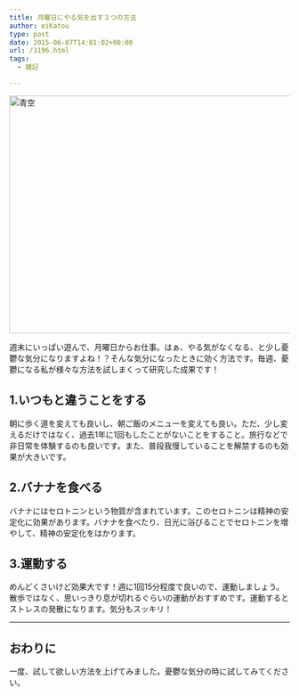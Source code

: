 ```yaml
---
title: 月曜日にやる気を出す３つの方法
author: eiKatou
type: post
date: 2015-06-07T14:01:02+00:00
url: /3196.html
tags:
  - 雑記

---
```

[<img src="http://eikatou.net/blog/wp-content/uploads/2015/06/27183c4e465074a6e9127b0dbcbd4198.jpg" alt="青空" width="640" height="427" class="alignnone size-full wp-image-3198" srcset="/uploads/2015/06/27183c4e465074a6e9127b0dbcbd4198.jpg 640w, /uploads/2015/06/27183c4e465074a6e9127b0dbcbd4198-300x200.jpg 300w, /uploads/2015/06/27183c4e465074a6e9127b0dbcbd4198-450x300.jpg 450w" sizes="(max-width: 640px) 100vw, 640px" />][1]
  
週末にいっぱい遊んで、月曜日からお仕事。はぁ、やる気がなくなる、と少し憂鬱な気分になりますよね！？そんな気分になったときに効く方法です。毎週、憂鬱になる私が様々な方法を試しまくって研究した成果です！

## 1.いつもと違うことをする

朝に歩く道を変えても良いし、朝ご飯のメニューを変えても良い。ただ、少し変えるだけではなく、過去1年に1回もしたことがないことをすること。旅行などで非日常を体験するのも良いです。また、普段我慢していることを解禁するのも効果が大きいです。 

## 2.バナナを食べる

バナナにはセロトニンという物質が含まれています。このセロトニンは精神の安定化に効果があります。バナナを食べたり、日光に浴びることでセロトニンを増やして、精神の安定化をはかります。 

## 3.運動する

めんどくさいけど効果大です！週に1回15分程度で良いので、運動しましょう。散歩ではなく、思いっきり息が切れるぐらいの運動がおすすめです。運動するとストレスの発散になります。気分もスッキリ！ 

* * *

## おわりに

一度、試して欲しい方法を上げてみました。憂鬱な気分の時に試してみてください。

 [1]: http://eikatou.net/blog/wp-content/uploads/2015/06/27183c4e465074a6e9127b0dbcbd4198.jpg
